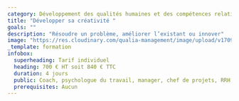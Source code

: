 ```yaml
---
category: Développement des qualités humaines et des compétences relationnelles
title: "Développer sa créativité "
goals: ""
description: "Résoudre un problème, améliorer l’existant ou innover"
image: "https://res.cloudinary.com/qualia-management/image/upload/v1709193921/flower_xtyxkp.jpg"
_template: formation
infobox:
  superheading: Tarif individuel
  heading: 700 € HT soit 840 € TTC
  duration: 4 jours
  public: Coach, psychologue du travail, manager, chef de projets, RRH, consultant
  prerequisites: Aucun
---
```

